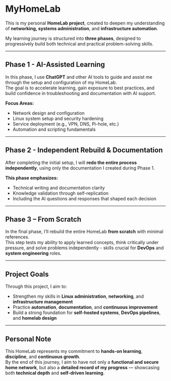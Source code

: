 # MyHomeLab

This is my personal **HomeLab project**, created to deepen my understanding of **networking, systems administration**, and **infrastructure automation**.

My learning journey is structured into **three phases**, designed to progressively build both technical and practical problem-solving skills.

---

## Phase 1 - AI-Assisted Learning

In this phase, I use **ChatGPT** and other AI tools to guide and assist me through the setup and configuration of my HomeLab.  
The goal is to accelerate learning, gain exposure to best practices, and build confidence in troubleshooting and documentation with AI support.

**Focus Areas:**
- Network design and configuration  
- Linux system setup and security hardening  
- Service deployment (e.g., VPN, DNS, Pi-hole, etc.)  
- Automation and scripting fundamentals  

---

## Phase 2 - Independent Rebuild & Documentation

After completing the initial setup, I will **redo the entire process independently**, using only the documentation I created during Phase 1.

**This phase emphasizes:**
- Technical writing and documentation clarity  
- Knowledge validation through self-replication  
- Including the AI questions and responses that shaped each decision  

---

## Phase 3 – From Scratch

In the final phase, I’ll rebuild the entire HomeLab **from scratch** with minimal references.  
This step tests my ability to apply learned concepts, think critically under pressure, and solve problems independently - skills crucial for **DevOps** and **system engineering** roles.

---

## Project Goals

Through this project, I aim to:
- Strengthen my skills in **Linux administration**, **networking**, and **infrastructure management**  
- Practice **automation**, **documentation**, and **continuous improvement**  
- Build a strong foundation for **self-hosted systems**, **DevOps pipelines**, and **homelab design**  

---

## Personal Note

This HomeLab represents my commitment to **hands-on learning**, **discipline**, and **continuous growth**.  
By the end of this journey, I aim to have not only a **functional and secure home network**, but also a **detailed record of my progress** — showcasing both **technical depth** and **self-driven learning**.
